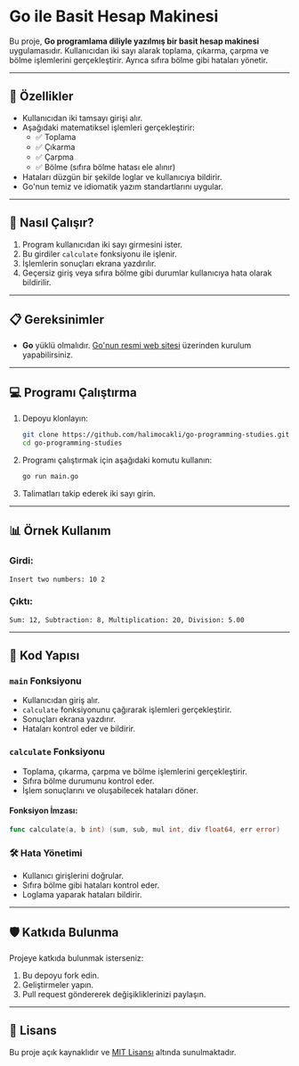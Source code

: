 
# Go ile Basit Hesap Makinesi

Bu proje, **Go programlama diliyle yazılmış bir basit hesap makinesi** uygulamasıdır. Kullanıcıdan iki sayı alarak toplama, çıkarma, çarpma ve bölme işlemlerini gerçekleştirir. Ayrıca sıfıra bölme gibi hataları yönetir.

---

## 🚀 Özellikler
- Kullanıcıdan iki tamsayı girişi alır.
- Aşağıdaki matematiksel işlemleri gerçekleştirir:
  - ✅ Toplama
  - ✅ Çıkarma
  - ✅ Çarpma
  - ✅ Bölme (sıfıra bölme hatası ele alınır)
- Hataları düzgün bir şekilde loglar ve kullanıcıya bildirir.
- Go'nun temiz ve idiomatik yazım standartlarını uygular.

---

## 🔧 Nasıl Çalışır?
1. Program kullanıcıdan iki sayı girmesini ister.
2. Bu girdiler `calculate` fonksiyonu ile işlenir.
3. İşlemlerin sonuçları ekrana yazdırılır.
4. Geçersiz giriş veya sıfıra bölme gibi durumlar kullanıcıya hata olarak bildirilir.

---

## 📋 Gereksinimler
- **Go** yüklü olmalıdır. [Go'nun resmi web sitesi](https://golang.org/) üzerinden kurulum yapabilirsiniz.

---

## 💻 Programı Çalıştırma
1. Depoyu klonlayın:
   ```bash
   git clone https://github.com/halimocakli/go-programming-studies.git
   cd go-programming-studies
   ```
2. Programı çalıştırmak için aşağıdaki komutu kullanın:
   ```bash
   go run main.go
   ```
3. Talimatları takip ederek iki sayı girin.

---

## 📊 Örnek Kullanım

### Girdi:
```plaintext
Insert two numbers: 10 2
```

### Çıktı:
```plaintext
Sum: 12, Subtraction: 8, Multiplication: 20, Division: 5.00
```

---

## 📂 Kod Yapısı
### `main` Fonksiyonu
- Kullanıcıdan giriş alır.
- `calculate` fonksiyonunu çağırarak işlemleri gerçekleştirir.
- Sonuçları ekrana yazdırır.
- Hataları kontrol eder ve bildirir.

### `calculate` Fonksiyonu
- Toplama, çıkarma, çarpma ve bölme işlemlerini gerçekleştirir.
- Sıfıra bölme durumunu kontrol eder.
- İşlem sonuçlarını ve oluşabilecek hataları döner.

#### Fonksiyon İmzası:
```go
func calculate(a, b int) (sum, sub, mul int, div float64, err error)
```

### 🛠️ Hata Yönetimi
- Kullanıcı girişlerini doğrular.
- Sıfıra bölme gibi hataları kontrol eder.
- Loglama yaparak hataları bildirir.

---

## 🛡️ Katkıda Bulunma
Projeye katkıda bulunmak isterseniz:
1. Bu depoyu fork edin.
2. Geliştirmeler yapın.
3. Pull request göndererek değişikliklerinizi paylaşın.

---

## 📜 Lisans
Bu proje açık kaynaklıdır ve [MIT Lisansı](LICENSE) altında sunulmaktadır.
